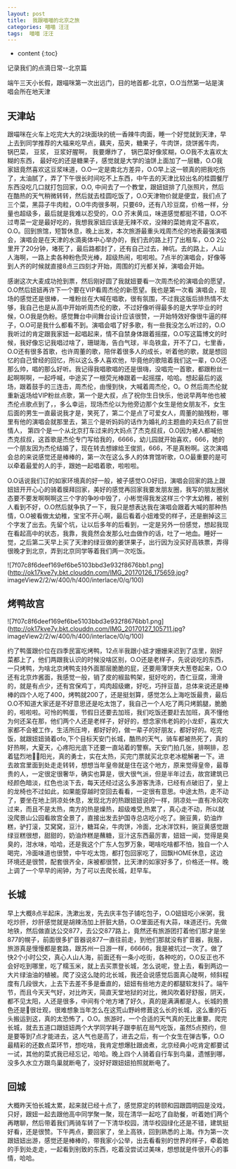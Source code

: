 ```yaml
---
layout: post
title:  我跟喵喵的北京之旅
categories: 喵喵 汪汪
tags:  喵喵 汪汪
---
```


* content
{:toc}

记录我们的点滴日常--北京篇



	
端午三天小长假，跟喵咪第一次出远门，目的地首都-北京，O.O当然第一站是演唱会所在地天津

## 天津站
跟喵咪在火车上吃完大大的2块面块的统一香辣牛肉面，睡一个好觉就到天津，早上去到同学推荐的大福来吃早点，藕夹，茄夹，糖果子，牛肉饼，烧饼酱牛肉， 锅巴菜， 豆浆， 豆浆好腥啊， 我要爆炸了， 锅巴菜好像浆糊，O.O我不太喜欢太糊的东西， 最好吃的还是糖果子，感觉就是大学的油饼上面加了一层糖，O.O我家妞竟然喜欢这豆浆味道，O.O一定是南北方差异，O.O早上这一顿真的把我吃伤了，太油腻了，弄了下午很长时间吃不上东西，中午去的天津比较出名的桂圆餐厅东西没吃几口就打包回家，O.O, 中间去了一个教堂，跟妞妞排了几张照片，然后在酷热的天气稍微转转，然后就去桂圆吃饭了，O.O天津物价就是便宜，我们点了三个菜，黑蒜子牛肉粒，O.O牛肉很多啊，只要69，还有八珍豆腐，价格一样，分量也超级多，最后就是我难以忍受的，O.O 芥末黄瓜，味道感觉都挺不错，O.O不过粤菜一定是最好吃的，我想我家妞应该是无辣不欢，没辣的菜她肯定不喜欢，O.O。回到旅馆，短暂休息，晚上出发，本次旅游最重头戏周杰伦的地表最强演唱会，演唱会是在天津的水滴奥体中心举办的，我们去的路上打了出租车，O.O 2公里开了20分钟，堵死了，最后路都封了，还有自己过去，神坑。去的路上，人山人海啊，一路上卖各种粉色荧光棒，超级热闹，啦啦啦。7点半的演唱会，好像等到人齐的时候就直接8点三四刻才开始，周围的灯光都关掉，演唱会开始。

感谢这次大麦成功抢到票，然后刚好圆了我就妞要看一次周杰伦的演唱会的愿望，O.O然后妞妞再许下一个要在VIP看周杰伦的新愿望。我也是第一次看 演唱会，现场的感觉还是很棒，一堆粉丝在大喊在唱歌，很有氛围，不过我这版后排热情不太够，我自己也是从高中开始听周杰伦的歌，不过好像听得最多的是大学毕业的时候，O.O我是伪粉。感觉舞台中间舞台设计应该很赞，一开始特效好像很牛逼的样子，O.O可是我什么都看不到。演唱会唱了好多歌，有一些我没怎么听过的，O.O我听过的肯定跟我家妞一起唱起来，情不自禁身体跟着摇摆，O.O写这篇博文的时候，我好像忘记我唱过啥了，珊瑚海，告白气球，半岛铁盒，开不了口，七里香，O.O还有很多首歌，也许周董的歌，陪伴着很多人的成长，听着他的歌，就是想回忆的自己曾经的回忆，所以这么多人喜欢他，毕竟他的歌陪着我们这一辈，O.O还那么帅，唱的那么好听。我记得我唱歌唱的还是很嗨，没唱完一首歌，都跟粉丝一起啊啊啊，一起呼喊，中途买了一根荧光棒跟着一起摇摆，哈哈。想起最后的返场，跟着鼓手的三连击，周杰伦，由慢到快，大喊着周杰伦，O。O 然后周杰伦就重新返场给VIP粉丝点歌，第一个是大叔，点了祝你生日快乐，他说早两年他也被杰伦点歌点到了，，多么幸运，现场杰伦以为他旁边那个女生是他女朋友不，女生后面的男生一直最说我才是，笑死了，第二个是点了可爱女人，周董的脑残粉，哪里有他的演唱会就那里去，第三个是听妈妈的话作为婚礼的主题曲的夫妇点了前世情人， 第四个是一个从北京打车过来的大妈点了杰克叔叔，O.O因为被人都喊他杰克叔叔，这首歌是杰伦专门写给我的，6666，幼儿园就开始喜欢，666，她的一个朋友因为杰伦结婚了，现在转去想嫁给王俊凯，666，不是真粉啊。这次演唱会总的来说感觉还是棒棒的，第一次在这么多人的体育馆听歌，O.O最重要的是可以牵着最爱的人的手，跟她一起唱着歌，啦啦啦。


O.O话说我们订的如家环境真的好一般，被子感觉O.O好旧，演唱会回家的路上跟妞妞开开心心的骑着膜拜回家，美好的感觉再回家我要发朋友圈，我写的朋友圈状态要不要发啊啊啊这三个字的争吵中毁了，小彬觉得我发这样三个字太幼稚，被别人看到不好，O.O然后就争执了一下，我只是想表达我在演唱会跟着大喊的那种热情，O.O被看做太幼稚，宝宝不开心啊，最后看着小妞难受的样子，还是删掉这三个字发了出去。先留个坑，让以后多年的后看到，一定是另外一份感觉，想起我现在看起高中的状态，我靠，我竟然会发那么吐血做作的话，吐了一地血。睡好一觉，之后第二天早上买了天津的绿豆做的姜饼果子，出行因为没买好高铁票，弄得很晚才到北京，弄到北京同学等着我们两一次吃饭。




![7f07c8f6deef169ef6be5103bbd3e932f8676bb1.png](http://ok17kve7y.bkt.clouddn.com/IMG_20170126_175659.jpg?
imageView2/2/w/400/h/400/interlace/0/q/100)

## 烤鸭故宫
![7f07c8f6deef169ef6be5103bbd3e932f8676bb1.png](http://ok17kve7y.bkt.clouddn.com/IMG_20170127_105711.jpg?
imageView2/2/w/400/h/400/interlace/0/q/100)

约了鸭蛋跟价位在四季民富吃烤鸭，12点半我跟小妞才姗姗来迟到了店里，刚好菜都上了，他们两跟我认识的时候没啥区别，O.O还是老样子，先说说吃的东西，一只烤鸭，为啥北京烤鸭支持外面那层脆脆的屁，还要用薄饼夹大葱卷起来，O.O还有北京炸酱面，我感觉一般，销了皮的椒盐鸭架，挺好吃的，杏仁豆腐，滑滑的，就是有点少，还有宫保鸡丁，鸡肉超级嫩，好吃，巧拌豆苗，总体来说还是棒棒的四个人吃了400，烤鸭就200了，还是挺划算，感觉怎么上海吃饭最贵，最后O.O不知道大家还是不好意思还是吃太饱了，我自己一个人吃了两只烤鹅腿，脆脆的，啦啦啦。可怜的鸭蛋，节假日还要去加班，我们吃饭还要赶去加班，真不懂他为何还呆在那，他们两个人还是老样子，好好的，想念家伟老妈的小龙虾，喜欢大家都不会被工作，生活所压垮，都好好的，做一辈子的好朋友，都好好的。吃完饭，就跟妞妞骑着ofo,下个目标天安门长城，酷热的天气，骑车都被热死了，真的好热啊，大夏天，心疼阳光底下还要一直站着的警察。天安门拍几张，排啊排，忍着猛烈地阳光，真的勇士，实在太热，买完门票就买北京老冰棍解暑一下。进去故宫里面到处走走转转，想想当年皇帝就是住在这个地方，原来觉得皇帝，最尊贵的人，一定很定很奢华，确实也算是，很大很气派，但是半年过去，故宫建筑已经颜色暗淡，红色也淡下去，每天还经过这么多游客洗涤，已经有点破旧了，皇上的龙椅也不过如此，如果能穿越时空回去看看，一定很有意思。中途太热，走不动了，要坐在地上阴凉处休息，发现北方的热跟妞妞说的一样，阴凉处一直有冷风吹过来，而且不是太热，南方的热是燥热，超级难受,热累了，真心走不动，所以就没爬景山公园看故宫全景了，直接出发去护国寺总店吃小吃了。豌豆黄，奶油炸糕，驴打滚，艾窝窝，豆汁，糖耳朵，牛肉饼，冷面，北冰洋饮料，豌豆黄感觉跟绿豆糕很想，甜甜的，奶油炸糕是蘸糖，豆汁这东西最厉害，妞妞一闻，觉得是臭臭的，泔水味，哈哈，还是我这个广东人包罗万象，喝啥吃啥都不怕，独自一个人喝完，冷面味道也很赞，中午吃太饱，都打包回家吃了，回飘HOME休息，这边环境还是很赞，配套很齐全，床被都很赞，比天津的如家好多了，价格还一样。晚上调了一个早早的闹钟，为了可以去爬长城，赶早车。

## 长城

早上大概8点半起床，洗漱出发，先去庆丰包子铺吃包子，O.O妞妞吃小米粥，我吃炒肝，炒肝感觉就是胡辣汤加上肝脏大肠，O.O里面还有大蒜，味道还行。先做地铁，然后做直达公交877，去公交877路上，竟然还有旅游团打着他们那才是坐877的幌子，前面很多扩音器说877一直往前走，到他们那就没有扩音器，我服，旅游真是慢慢都是套路，跟苏州一日游一样，66666，我是被坑过一次了。做了快2个小时公交，真心人山人海，前面还有一条小吃街，各种吃的，O.O反正也不会好吃到哪里，吃了糯玉米，就上去买票登长城，怎么说呢，登上去，看到两边一大片绿油油的植被。爬了没这么陡的北长城，我还会说感觉后面真心陡啊，倾斜程度有几段很大，上去下去差不多是垂直的，妞妞有些地方走的都腿软发抖了。端午节，而且今天天气好，对比昨天，简直天堂地狱的对比，微风吹着好舒服，阴天，都不见太阳，人还是很多，中间有个地方堵了好久，真的是满满都是人。长城的景色还是很壮观，很难想象当年怎么在这荒山野岭修葺这么长的长城，这么重的石头搬运到这，真的太恐怖了，O.O。旅游时，一个合适的天气真的无比重要。爬完长城，就去五道口跟妞妞两个大学同学耗子跟李航在局气吃饭，虽然5点预约，但是要等到7点才能进去，这人气也是高了，进去之后，有一个女生在弹古筝，O.O最精彩的还数点菜环节，想吃啥，我肯定想爆肚跟卤煮，北京经典小吃肯定都要试一试，其他的菜式我已经忘记，哈哈。晚上四个人骑着自行车到鸟巢，遗憾到哪，没多久水立方跟鸟巢就断电了，没好好跟妞妞拍照就断电了。

## 回城

大概昨天怕长城太累，起来就已经十点了，感觉原定的转颐和园跟圆明园是没戏，只好，跟妞一起去跟他高中同学聚一聚，现在清华一起吃了自助餐，听着她们两个再瞎聊，然后带着我们两骑车转了一下清华校园，清华校园绿化还是不错，建筑挺好看，还是很赞。下午两点，要回家了，坐上高铁，回到熟悉的上海。作为第一次跟妞妞出游，感觉还是棒棒的，带我家小公举，出去看看别的世界的样子，牵着她的手到处走走，一起看到别致的东西，吃着没尝试过美味，想想就是件很开心的事情，哈哈。







